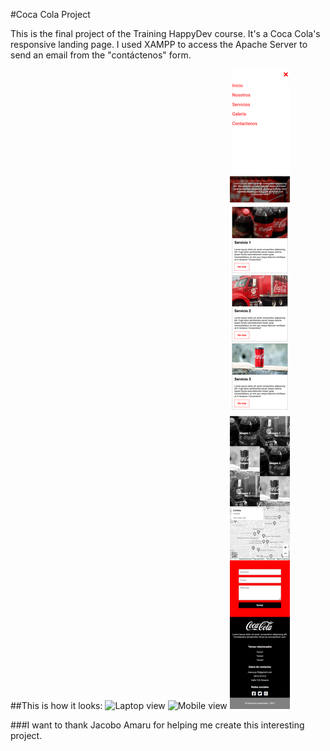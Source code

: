#Coca Cola Project

This is the final project of the Training HappyDev course. It's a Coca Cola's  responsive landing page.
I used XAMPP to access the Apache Server to send an email from the "contáctenos" form.

##This is how it looks:
![Laptop view](../CocaCola/img/CocaCola-landpage.png)
![Mobile view](../CocaCola/img/CocaCola-landpage-mobile.png)
![Mobile menu view](img/CocaCola-landpage-mobile-menu.png)


###I want to thank Jacobo Amaru for helping me create this interesting project.